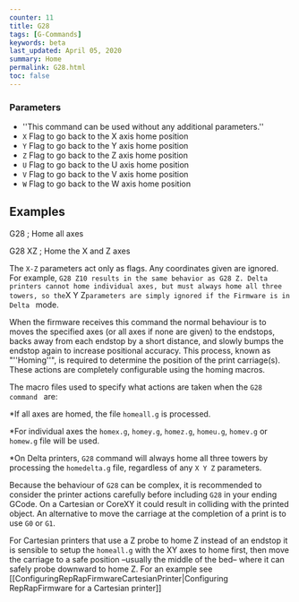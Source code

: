 ```yaml
---
counter: 11
title: G28
tags: [G-Commands] 
keywords: beta 
last_updated: April 05, 2020 
summary: Home 
permalink: G28.html
toc: false 
---
```



### Parameters

* ''This command can be used without any additional parameters.''
* `X` Flag to go back to the X axis home position
* `Y` Flag to go back to the Y axis home position
* `Z` Flag to go back to the Z axis home position
* `U` Flag to go back to the U axis home position
* `V` Flag to go back to the V axis home position
* `W` Flag to go back to the W axis home position

## Examples

G28 ; Home all axes

G28 XZ ; Home the X and Z axes

The `X-Z` parameters act only as flags. Any coordinates given are ignored. For example, ` G28 Z10 results in the same behavior as G28 Z. Delta printers cannot home individual axes, but must always home all three towers, so the `X Y Z` parameters are simply ignored if the Firmware is in Delta  ` mode.

When the firmware receives this command the normal behaviour is to moves the specified axes (or all axes if none are given) to the endstops, backs away from each endstop by a short distance, and slowly bumps the endstop again to increase positional accuracy. This process, known as "''Homing''", is required to determine the position of the print carriage(s). These actions are completely configurable using the homing macros.

The macro files used to specify what actions are taken when the ` G28 command  ` are:

*If all axes are homed, the file `homeall.g` is processed.

*For individual axes the `homex.g`, `homey.g`, `homez.g`, `homeu.g`, `homev.g` or `homew.g` file will be used.

*On Delta printers, `G28` command will always home all three towers by processing the `homedelta.g` file, regardless of any `X Y Z` parameters.

Because the behaviour of `G28` can be complex, it is recommended to consider the printer actions carefully before including `G28` in your ending GCode. On a Cartesian or CoreXY it could result in colliding with the printed object. An alternative to move the carriage at the completion of a print is to use `G0` or `G1`.

For Cartesian printers that use a Z probe to home Z instead of an endstop it is sensible to setup the `homeall.g` with the XY axes to home first, then move the carriage to a safe position –usually the middle of the bed– where it can safely probe downward to home Z. For an example see [[ConfiguringRepRapFirmwareCartesianPrinter|Configuring RepRapFirmware for a Cartesian printer]]

